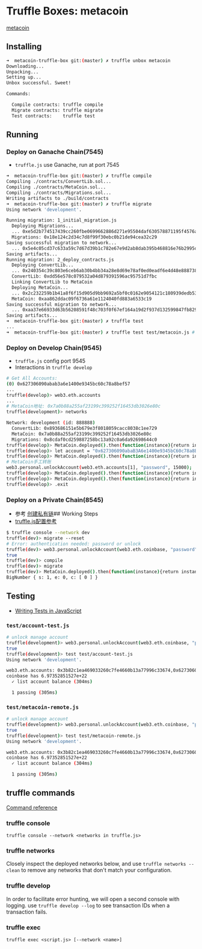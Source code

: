 # Truffle Boxes: metacoin
[metacoin](http://truffleframework.com/boxes/metacoin)

## Installing

```bash
➜  metacoin-truffle-box git:(master) ✗ truffle unbox metacoin
Downloading...
Unpacking...
Setting up...
Unbox successful. Sweet!

Commands:

  Compile contracts: truffle compile
  Migrate contracts: truffle migrate
  Test contracts:    truffle test
```

## Running

### Deploy on Ganache Chain(7545)
 * `truffle.js` use Ganache, run at port 7545

```bash
➜  metacoin-truffle-box git:(master) ✗ truffle compile
Compiling ./contracts/ConvertLib.sol...
Compiling ./contracts/MetaCoin.sol...
Compiling ./contracts/Migrations.sol...
Writing artifacts to ./build/contracts
➜  metacoin-truffle-box git:(master) ✗ truffle migrate
Using network 'development'.

Running migration: 1_initial_migration.js
  Deploying Migrations...
  ... 0xe5d2b774517439cc260fbe0699662886d271e95504daf630578871195f4576a5
  Migrations: 0x18e124c2d34c7d8f99f30ebc0b21de94cea32c29
Saving successful migration to network...
  ... 0x5e4c05cd37c633a59c7d67d39b1c782e67e9d2ab8dab395b468816e76b2995d5
Saving artifacts...
Running migration: 2_deploy_contracts.js
  Deploying ConvertLib...
  ... 0x240354c39c803e6ceb6ab30b4bb34a28e8d69e78af0ed0eadf6e4d48e888738d
  ConvertLib: 0xdd56e578c079532a04d879391596ac95751d7fbc
  Linking ConvertLib to MetaCoin
  Deploying MetaCoin...
  ... 0x2c232259b1b41a8f6f15d905d9bb9692a5bf0c0162e9054121c180939dedb53c
  MetaCoin: 0xaa862ddac09f6736a61e1124040fd883a6533c19
Saving successful migration to network...
  ... 0xaa37e66933d63b56208591f48c703f0f67ef164a19d2f937d132599847fb8293
Saving artifacts...
➜  metacoin-truffle-box git:(master) ✗ truffle test 
...
➜  metacoin-truffle-box git:(master) ✗ truffle test test/metacoin.js # 跑指定的测试用例

```

### Deploy on Develop Chain(9545)
 * `truffle.js` config port 9545
 * Interactions in `truffle develop`

```bash
# Get All Accounts:
(0) 0x627306090abab3a6e1400e9345bc60c78a8bef57
...
truffle(develop)> web3.eth.accounts
...
# MetaCoin地址: 0x7a0b88a255af23199c399252f16453db3026e80c
truffle(development)> networks

Network: development (id: 888888)
  ConvertLib: 0x893686151e5b679e3f8018059cacc8038c1ee729
  MetaCoin: 0x7a0b88a255af23199c399252f16453db3026e80c
  Migrations: 0x8cdaf0cd259887258bc13a92c0a6da92698644c0
truffle(develop)> MetaCoin.deployed().then(function(instance){return instance.getBalance("0x7a0b88a255af23199c399252f16453db3026e80c");});
truffle(develop)> let account = "0x627306090abaB3A6e1400e9345bC60c78a8BEf57";MetaCoin.deployed().then(function(instance){return instance.getBalance(account, { from: account, gas: 1000000 });});
truffle(develop)> MetaCoin.deployed().then(function(instance){return instance.balances;});
# MetaCoin手工转账
web3.personal.unlockAccount(web3.eth.accounts[1], "password", 15000);
truffle(develop)> MetaCoin.deployed().then(function(instance){return instance.sendCoin(web3.eth.accounts[0], 1000, {from: web3.eth.accounts[1]});});
truffle(develop)> MetaCoin.deployed().then(function(instance){return instance.getBalance(web3.eth.accounts[0]);});
truffle(develop)> .exit
```

### Deploy on a Private Chain(8545)
 * 参考 [创建私有链](../ethereum-started/create-private-network.md)## Working Steps
 * [truffle.js配置参考](http://truffleframework.com/docs/advanced/configuration)

```bash
$ truffle console --network dev
truffle(dev)> migrate --reset
# Error: authentication needed: password or unlock
truffle(dev)> web3.personal.unlockAccount(web3.eth.coinbase, "password", 15000)
true
truffle(dev)> compile
truffle(dev)> migrate
truffle(dev)> MetaCoin.deployed().then(function(instance){return instance.getBalance(web3.personal.listAccounts[0]);});
BigNumber { s: 1, e: 0, c: [ 0 ] }

```

## Testing
 * [Writing Tests in JavaScript](http://truffleframework.com/docs/getting_started/javascript-tests)

### `test/account-test.js`

```bash
# unlock manage account
truffle(development)> web3.personal.unlockAccount(web3.eth.coinbase, "password", 15000);
true
truffle(development)> test test/account-test.js
Using network 'development'.

web3.eth.accounts: 0x3b82c1ea469033260c7fe4660b13a77996c33674,0x627306090abab3a6e1400e9345bc60c78a8bef57
coinbase has 6.97352851527e+22
  ✓ list account balance (304ms)

  1 passing (305ms)
```

### `test/metacoin-remote.js`

```bash
# unlock manage account
truffle(development)> web3.personal.unlockAccount(web3.eth.coinbase, "password", 15000);
true
truffle(development)> test test/metacoin-remote.js
Using network 'development'.

web3.eth.accounts: 0x3b82c1ea469033260c7fe4660b13a77996c33674,0x627306090abab3a6e1400e9345bc60c78a8bef57
coinbase has 6.97352851527e+22
  ✓ list account balance (304ms)

  1 passing (305ms)
```

## truffle commands
[Command reference](http://truffleframework.com/docs/advanced/commands)

### truffle console
`truffle console --network <networks in truffle.js>`

### truffle networks
Closely inspect the deployed networks below, and use `truffle networks --clean` to remove any networks that don't match your configuration.

### truffle develop
In order to facilitate error hunting, we will open a second console with logging. use `truffle develop --log` to see transaction IDs when a transaction fails.

### truffle exec
`truffle exec <script.js> [--network <name>]`